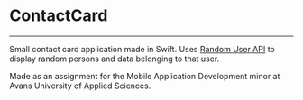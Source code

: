 # ContactCard
-------------
Small contact card application made in Swift.
Uses [Random User API](http://randomuser.me) to display random persons and data belonging to that user.

Made as an assignment for the Mobile Application Development minor at Avans University of Applied Sciences.
